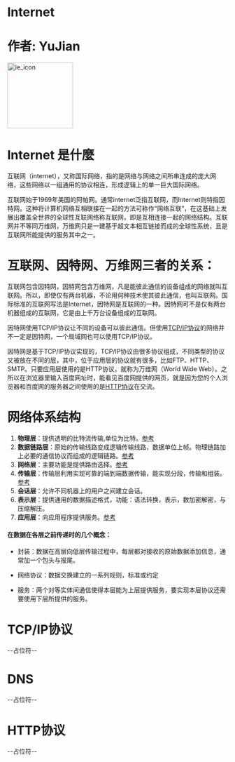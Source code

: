 # Internet

# 作者: YuJian

<img src="https://gimg2.baidu.com/image_search/src=http%3A%2F%2Fjordanjack.com%2Fpub%2Fstatic%2Ffrontend%2FBML%2Fdefault%2Fen_US%2Fimages%2Flogos%2Finternet-explorer.jpg&refer=http%3A%2F%2Fjordanjack.com&app=2002&size=f9999,10000&q=a80&n=0&g=0n&fmt=jpeg?sec=1620961953&t=2c02ef4be1e648b9dab13fa81ab0c989" alt="ie_icon" width="150px" />


# Internet 是什麼



​	互联网（internet），又称国际网络，指的是网络与网络之间所串连成的庞大网络，这些网络以一组通用的协议相连，形成逻辑上的单一巨大国际网络。

​	互联网始于1969年美国的阿帕网。通常internet泛指互联网，而Internet则特指因特网。这种将计算机网络互相联接在一起的方法可称作“网络互联”，在这基础上发展出覆盖全世界的全球性互联网络称互联网，即是互相连接一起的网络结构。互联网并不等同万维网，万维网只是一建基于超文本相互链接而成的全球性系统，且是互联网所能提供的服务其中之一。




# 互联网、因特网、万维网三者的关系：



​	互联网包含因特网，因特网包含万维网，凡是能彼此通信的设备组成的网络就叫互联网。所以，即使仅有两台机器，不论用何种技术使其彼此通信，也叫互联网。国际标准的互联网写法是Internet，因特网是互联网的一种。因特网可不是仅有两台机器组成的互联网，它是由上千万台设备组成的互联网。

因特网使用TCP/IP协议让不同的设备可以彼此通信。但使用[TCP/IP协议](#tcp)的网络并不一定是因特网，一个局域网也可以使用TCP/IP协议。

​	因特网是基于TCP/IP协议实现的，TCP/IP协议由很多协议组成，不同类型的协议又被放在不同的层，其中，位于应用层的协议就有很多，比如FTP、HTTP、SMTP。只要应用层使用的是HTTP协议，就称为万维网（World Wide Web）。之所以在浏览器里输入百度网址时，能看见百度网提供的网页，就是因为您的个人浏览器和百度网的服务器之间使用的是[HTTP协议](#http)在交流。



# 网络体系结构



  1. **物理层**：提供透明的比特流传输,单位为比特。[参考](https://gitee.com/yujian19840/network-engineer-intermediate/blob/master/src/02/a.md)
  2. **数据链路层**：原始的传输线路变成逻辑传输线路，数据单位上帧。物理链路加上必要的通信协议而组成的逻辑链路。[参考](https://gitee.com/yujian19840/network-engineer-intermediate/blob/master/src/03/a.md)
  3. **网络层**：主要功能是提供路由选择。[参考](https://gitee.com/yujian19840/network-engineer-intermediate/blob/master/src/04/a.md)
  4. **传输层**：传输层利用实现可靠的端到端数据传输，能实现分段，传输和组装。[参考](https://gitee.com/yujian19840/network-engineer-intermediate/blob/master/src/05/a.md)
  5. **会话层**：允许不同机器上的用户之间建立会话。
  6. **表示层**：提供通用的数据描述格式，功能：语法转换，表示，数加密解密，与压缩解压。
  7. **应用层**：向应用程序提供服务。[参考](https://gitee.com/yujian19840/network-engineer-intermediate/blob/master/src/06/a.md)

#### 在数据在各层之前传递时的几个概念：
+ 封装：数据在高层向低层传输过程中，每层都对接收的原始数据添加信息，通常加一个包头与报尾。

+ 网络协议：数据交换建立的一系列规则，标准或约定

+ 服务：两个对等实体间通信使得本层能为上层提供服务，要实现本层协议还需要使用下层所提供的服务。

  


# <span id="tcp">TCP/IP协议</span>

--占位符--

# <span id="http">DNS</span>

--占位符--

# <span id="http">HTTP协议</span>

--占位符--

